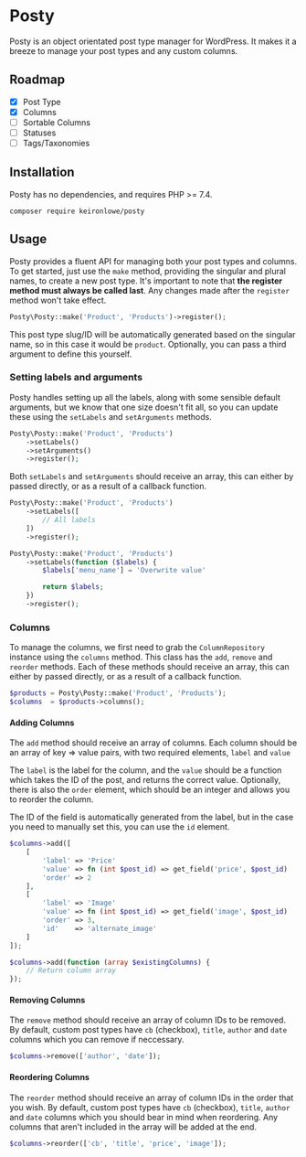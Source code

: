 # Posty
Posty is an object orientated post type manager for WordPress. It makes it a breeze to manage your post types and any custom columns.

## Roadmap
- [x] Post Type
- [x] Columns
- [ ] Sortable Columns
- [ ] Statuses
- [ ] Tags/Taxonomies

## Installation
Posty has no dependencies, and requires PHP >= 7.4.

```
composer require keironlowe/posty
```

## Usage
Posty provides a fluent API for managing both your post types and columns. To get started, just use the `make` method, providing the singular and plural names, to create a new post type. It's important to note that **the register method must always be called last**. Any changes made after the `register` method won't take effect. 
```php
Posty\Posty::make('Product', 'Products')->register();
```
This post type slug/ID will be automatically generated based on the singular name, so in this case it would be `product`. Optionally, you can pass a third argument to define this yourself.

### Setting labels and arguments
Posty handles setting up all the labels, along with some sensible default arguments, but we know that one size doesn't fit all, so you can update these using the `setLabels` and `setArguments` methods.
```php
Posty\Posty::make('Product', 'Products')
    ->setLabels()
    ->setArguments()
    ->register();
```
Both `setLabels` and `setArguments` should receive an array, this can either by passed directly, or as a result of a callback function.
```php
Posty\Posty::make('Product', 'Products')
    ->setLabels([
        // All labels
    ])
    ->register();
```
```php
Posty\Posty::make('Product', 'Products')
    ->setLabels(function ($labels) {
        $labels['menu_name'] = 'Overwrite value'

        return $labels;
    })
    ->register();
```

### Columns
To manage the columns, we first need to grab the `ColumnRepository` instance using the `columns` method. This class has the `add`, `remove` and `reorder` methods. Each of these methods should receive an array, this can either by passed directly, or as a result of a callback function.
```php
$products = Posty\Posty::make('Product', 'Products');
$columns  = $products->columns();
```

#### Adding Columns
The `add` method should receive an array of columns. Each column should be an array of key => value pairs, with two required elements, `label` and `value`

The `label` is the label for the column, and the `value` should be a function which takes the ID of the post, and returns the correct value. Optionally, there is also the `order` element, which should be an integer and allows you to reorder the column.

The ID of the field is automatically generated from the label, but in the case you need to manually set this, you can use the `id` element.
```php
$columns->add([
    [
        'label' => 'Price'
        'value' => fn (int $post_id) => get_field('price', $post_id)
        'order' => 2
    ],
    [
        'label' => 'Image'
        'value' => fn (int $post_id) => get_field('image', $post_id)
        'order' => 3,
        'id'    => 'alternate_image'
    ]
]);

$columns->add(function (array $existingColumns) {
    // Return column array
});
```

#### Removing Columns
The `remove` method should receive an array of column IDs to be removed. By default, custom post types have `cb` (checkbox), `title`, `author` and `date` columns which you can remove if neccessary.
```php
$columns->remove(['author', 'date']);
```

#### Reordering Columns
The `reorder` method should receive an array of column IDs in the order that you wish. By default, custom post types have `cb` (checkbox), `title`, `author` and `date` columns which you should bear in mind when reordering. Any columns that aren't included in the array will be added at the end.
```php
$columns->reorder(['cb', 'title', 'price', 'image']);
``` 